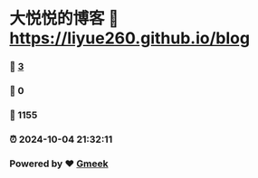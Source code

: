 # 大悦悦的博客 :link: https://liyue260.github.io/blog 
### :page_facing_up: [3](https://liyue260.github.io/blog/tag.html) 
### :speech_balloon: 0 
### :hibiscus: 1155 
### :alarm_clock: 2024-10-04 21:32:11 
### Powered by :heart: [Gmeek](https://github.com/Meekdai/Gmeek)
